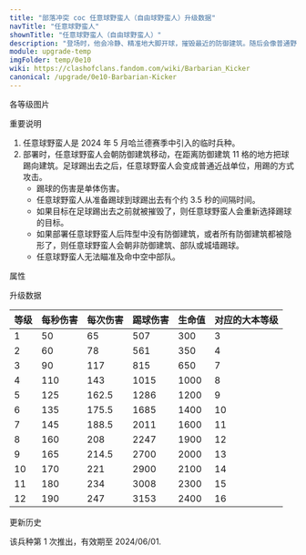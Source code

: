 ```yaml
---
title: "部落冲突 coc 任意球野蛮人（自由球野蛮人）升级数据"
navTitle: "任意球野蛮人"
shownTitle: "任意球野蛮人（自由球野蛮人）"
description: "登场时，他会冷静、精准地大脚开球，摧毁最近的防御建筑。随后会像普通野蛮人一样开始横冲直撞。"
module: upgrade-temp
imgFolder: temp/0e10
wiki: https://clashofclans.fandom.com/wiki/Barbarian_Kicker
canonical: /upgrade/0e10-Barbarian-Kicker
---
```


<UnitInfo :folder="$frontmatter.imgFolder" imgSrc="Barbarian_Kicker_info.png" :imgAlt="$frontmatter.navTitle" :description="$frontmatter.description" />

<SmallTitle>各等级图片</SmallTitle>

<Panel>
    <UnitImgGroup :folder="$frontmatter.imgFolder">
        <UnitImg imgTitle="所有等级" imgSrc="Barbarian_Kicker1.png" />
    </UnitImgGroup>
</Panel>

<SmallTitle>重要说明</SmallTitle>

1. 任意球野蛮人是 2024 年 5 月哈兰德赛季中引入的临时兵种。
2. 部署时，任意球野蛮人会朝防御建筑移动，在距离防御建筑 11 格的地方把球踢向建筑。足球踢出去之后，任意球野蛮人会变成普通近战单位，用踢的方式攻击。
   - 踢球的伤害是单体伤害。
   - 任意球野蛮人从准备踢球到球踢出去有个约 3.5 秒的间隔时间。
   - 如果目标在足球踢出去之前就被摧毁了，则任意球野蛮人会重新选择踢球的目标。
   - 如果部署任意球野蛮人后阵型中没有防御建筑，或者所有防御建筑都被隐形了，则任意球野蛮人会朝非防御建筑、部队或城墙踢球。
   - 任意球野蛮人无法瞄准及命中空中部队。

<SmallTitle>属性</SmallTitle>

<UnitProperties>
    <UnitProperty pKey="部队类型" pValue="地面远程单位 (首次攻击时)<br>地面近战单位 (首次攻击后)" />
    <UnitProperty pKey="攻击偏好" pValue="无" />
    <UnitProperty pKey="伤害类型" pValue="单体伤害" />
    <UnitProperty pKey="攻击的目标" pValue="地面目标" />
    <UnitProperty pKey="占据人口" pValue="12" />
    <UnitProperty pKey="移动速度" pValue="2.5 格/秒" />
    <UnitProperty pKey="攻击速度" pValue="1.3 秒/次" />
    <UnitProperty pKey="攻击距离" pValue="0.6 格" />
    <UnitProperty pKey="所需训练营等级" pValue="1" />
    <UnitProperty pKey="所需大本等级" pValue="3" />    
    <UnitProperty pKey="训练时间" pValue="90" trainingSystem="2022" />
</UnitProperties>

<SmallTitle>升级数据</SmallTitle>

<UnitTable>

| 等级 | 每秒伤害 | 每次伤害 | 踢球伤害 | 生命值 | 对应的大本等级 |
| ---- |   ---   |   ---   |    ---  |   ---  |       ---     |
|   1  |    50   |    65   |    507  |   300  |        3      |
|   2  |    60   |    78   |    561  |   350  |        4      |
|   3  |    90   |   117   |    815  |   650  |        7      |
|   4  |   110   |   143   |   1015  |  1000  |        8      |
|   5  |   125   |   162.5 |   1286  |  1200  |        9      |
|   6  |   135   |   175.5 |   1685  |  1400  |       10      |
|   7  |   145   |   188.5 |   2011  |  1600  |       11      |
|   8  |   160   |   208   |   2247  |  1900  |       12      |
|   9  |   165   |   214.5 |   2700  |  2000  |       13      |
|  10  |   170   |   221   |   2900  |  2100  |       14      |
|  11  |   180   |   234   |   3008  |  2300  |       15      |
|  12  |   190   |   247   |   3153  |  2400  |       16      |
</UnitTable>

<SmallTitle>更新历史</SmallTitle>

<Timeline>
    <TimelineItem date="2024/05/01">
        <TimelineRow>该兵种第 1 次推出，有效期至 2024/06/01.</TimelineRow>
    </TimelineItem>
    <TimelineItem :historyBottom="true" />
</Timeline>
